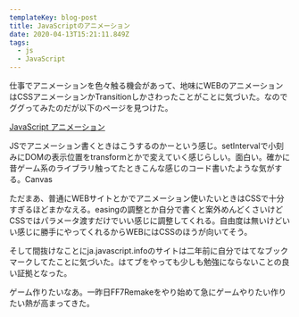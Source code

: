 ```yaml
---
templateKey: blog-post
title: JavaScriptのアニメーション
date: 2020-04-13T15:21:11.849Z
tags:
  - js
  - JavaScript
---
```

仕事でアニメーションを色々触る機会があって、地味にWEBのアニメーションはCSSアニメーションかTransitionしかさわったことがことに気づいた。なのでググってみたのだが以下のページを見つけた。

[JavaScript アニメーション](https://ja.javascript.info/js-animation)

JSでアニメーション書くときはこうするのかーという感じ。setIntervalで小刻みにDOMの表示位置をtransformとかで変えていく感じらしい。面白い。確かに昔ゲーム系のライブラリ触ってたときこんな感じのコード書いたような気がする。Canvas

ただまあ、普通にWEBサイトとかでアニメーション使いたいときはCSSで十分すぎるほどまかなえる。easingの調整とか自分で書くと案外めんどくさいけどCSSではパラメータ渡すだけでいい感じに調整してくれる。自由度は無いけどいい感じに勝手にやってくれるからWEBにはCSSのほうが向いてそう。

そして間抜けなことにja.javascript.infoのサイトは二年前に自分ではてなブックマークしてたことに気づいた。はてブをやっても少しも勉強にならないことの良い証拠となった。

ゲーム作りたいなあ。一昨日FF7Remakeをやり始めて急にゲームやりたい作りたい熱が高まってきた。